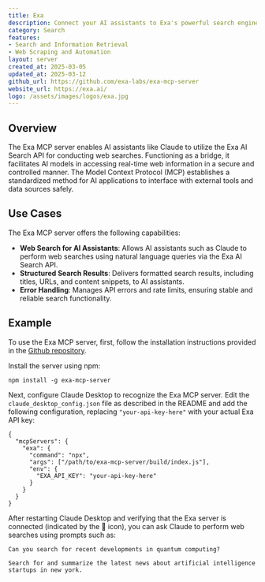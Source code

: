 ```yaml
---
title: Exa
description: Connect your AI assistants to Exa's powerful search engine via Model Context Protocol (MCP). Enable web search information retrieval, and web scraping capabilities.
category: Search
features:
- Search and Information Retrieval
- Web Scraping and Automation
layout: server
created_at: 2025-03-05
updated_at: 2025-03-12
github_url: https://github.com/exa-labs/exa-mcp-server
website_url: https://exa.ai/
logo: /assets/images/logos/exa.jpg
---
```


## Overview

The Exa MCP server enables AI assistants like Claude to utilize the Exa AI Search API for conducting web searches. Functioning as a bridge, it facilitates AI models in accessing real-time web information in a secure and controlled manner. The Model Context Protocol (MCP) establishes a standardized method for AI applications to interface with external tools and data sources safely.

## Use Cases

The Exa MCP server offers the following capabilities:

- **Web Search for AI Assistants**: Allows AI assistants such as Claude to perform web searches using natural language queries via the Exa AI Search API.
- **Structured Search Results**: Delivers formatted search results, including titles, URLs, and content snippets, to AI assistants.
- **Error Handling**: Manages API errors and rate limits, ensuring stable and reliable search functionality.

## Example

To use the Exa MCP server, first, follow the installation instructions provided in the [Github repository](https://github.com/exa-labs/exa-mcp-server#installation-).

Install the server using npm:

    npm install -g exa-mcp-server

Next, configure Claude Desktop to recognize the Exa MCP server. Edit the `claude_desktop_config.json` file as described in the README and add the following configuration, replacing `"your-api-key-here"` with your actual Exa API key:


    {
      "mcpServers": {
        "exa": {
          "command": "npx",
          "args": ["/path/to/exa-mcp-server/build/index.js"],
          "env": {
            "EXA_API_KEY": "your-api-key-here"
          }
        }
      }
    }


After restarting Claude Desktop and verifying that the Exa server is connected (indicated by the 🔌 icon), you can ask Claude to perform web searches using prompts such as:

```
Can you search for recent developments in quantum computing?
```

```
Search for and summarize the latest news about artificial intelligence startups in new york.
```
